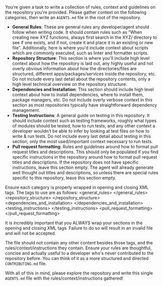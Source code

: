 You're given a task to write a collection of rules, context and guidelines on the repository you're provided. Please gather context on the following categories, then write an `AGENTS.md` file in the root of the repository.

- **General Rules**: These are general rules any developer/agent should follow when writing code. It should contain rules such as "When creating new XYZ functions, always first search in the XYZ/ directory to see if one exists, and if not, create it and place it in an existing or new file". Additionally, here is where you'd include context about scripts which are commonly executed, such as linter and formatter scripts.
- **Repository Structure**: This section is where you'll include high level context about how the repository is laid out, any highly useful and not overly obvious information about how the directories/files are structured, different apps/packages/services inside the repository, etc. Do not include every last detail about the repository contents, only a high level technical overview on the repository structure.
- **Dependencies and Installation**: This section should include high level context about how to install dependencies, where to install them, package managers, etc. Do not include overly verbose context in this section as most repositories typically have straightforward dependency management. 
- **Testing Instructions**: A general guide on testing in this repository. It should include context such as testing frameworks, roughly what types of modules should be tested, how to run tests, and any other context a developer wouldn't be able to infer by looking at test files on how to write & run tests. Do not include every last detail about testing in this section, only the most used/important context necessary to run tests.
- **Pull request formatting**: Rules and guidelines around how to format pull request titles and descriptions. This should only be populated if you find specific instructions in the repository around how to format pull request titles and descriptions. If the repository does not have specific instructions, leave this section empty. The agent will already generate well thought out titles and descriptions, so unless there are special rules specific to this repository, leave this section empty.

Ensure each category is properly wrapped in opening and closing XML tags. The tags to use are as follows:
<general_rules>
</general_rules>
<repository_structure>
</repository_structure>
<dependencies_and_installation>
</dependencies_and_installation>
<testing_instructions>
</testing_instructions>
<pull_request_formatting>
</pull_request_formatting>

It is incredibly important that you ALWAYS wrap your sections in the opening and closing XML tags. Failure to do so will result in an invalid file and will not be accepted.

The file should not contain any other content besides those tags, and the rules/context/instructions they contain. Ensure your rules are thoughtful, concise and actually useful to a developer who's never contributed to the repository before. You can think of it as a more structured and directed `CONTRIBUTING.md` file.

With all of this in mind, please explore the repository and write this single `AGENTS.md` file with the rules/context/instructions gathered!